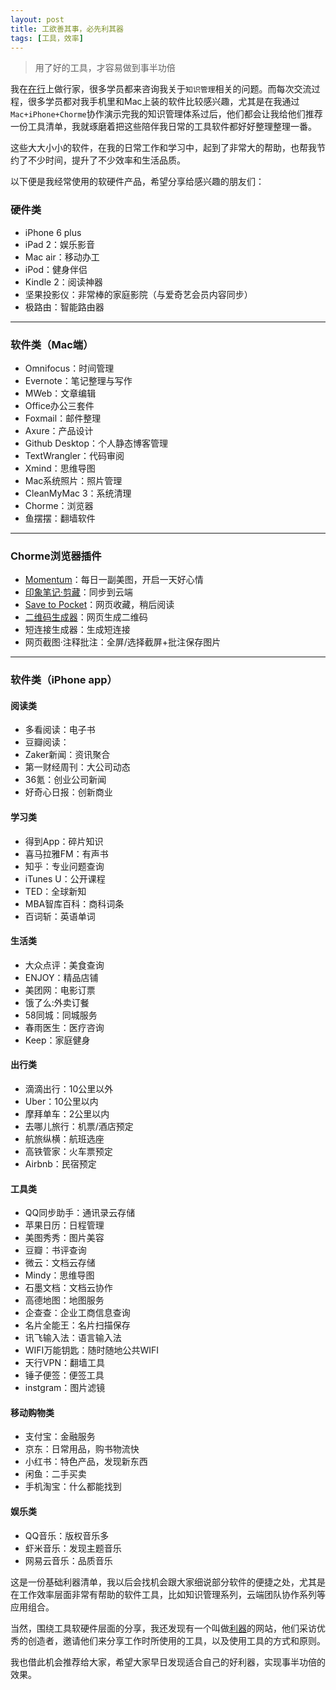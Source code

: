 ```yaml
---
layout: post
title: 工欲善其事，必先利其器
tags: [工具，效率]
---
```


>用了好的工具，才容易做到事半功倍

我在[在行](http://www.zaih.com/mentor/84789490/)上做行家，很多学员都来咨询我关于`知识管理`相关的问题。而每次交流过程，很多学员都对我手机里和Mac上装的软件比较感兴趣，尤其是在我通过`Mac+iPhone+Chorme`协作演示完我的知识管理体系过后，他们都会让我给他们推荐一份工具清单，我就琢磨着把这些陪伴我日常的工具软件都好好整理整理一番。

这些大大小小的软件，在我的日常工作和学习中，起到了非常大的帮助，也帮我节约了不少时间，提升了不少效率和生活品质。

以下便是我经常使用的软硬件产品，希望分享给感兴趣的朋友们：

### 硬件类
* iPhone 6 plus
* iPad 2：娱乐影音
* Mac air：移动办工
* iPod：健身伴侣
* Kindle 2：阅读神器
* 坚果投影仪：非常棒的家庭影院（与爱奇艺会员内容同步）
* 极路由：智能路由器
 
 ---
 
### 软件类（Mac端）
* Omnifocus：时间管理
* Evernote：笔记整理与写作
* MWeb：文章编辑
* Office办公三套件
* Foxmail：邮件整理
* Axure：产品设计
* Github Desktop：个人静态博客管理
* TextWrangler：代码审阅
* Xmind：思维导图
* Mac系统照片：照片管理
* CleanMyMac 3：系统清理
* Chorme：浏览器
* 鱼摆摆：翻墙软件

---

### Chorme浏览器插件
* [Momentum](https://chrome.google.com/webstore/detail/momentum/laookkfknpbbblfpciffpaejjkokdgca)：每日一副美图，开启一天好心情
* [印象笔记·剪藏](https://chrome.google.com/webstore/detail/evernote-web-clipper/pioclpoplcdbaefihamjohnefbikjilc)：同步到云端
* [Save to Pocket](https://chrome.google.com/webstore/detail/save-to-pocket/niloccemoadcdkdjlinkgdfekeahmflj)：网页收藏，稍后阅读
* [二维码生成器](https://chrome.google.com/webstore/detail/%E4%BA%8C%E7%BB%B4%E7%A0%81%E7%94%9F%E6%88%90%E5%99%A8/ajaomcmkalmeeahjfdklkcjbljhbokjl)：网页生成二维码
* 短连接生成器：生成短连接
* 网页截图·注释批注：全屏/选择截屏+批注保存图片

---

### 软件类（iPhone app）

#### 阅读类
* 多看阅读：电子书
* 豆瓣阅读：
* Zaker新闻：资讯聚合
* 第一财经周刊：大公司动态
* 36氪：创业公司新闻
* 好奇心日报：创新商业

#### 学习类
* 得到App：碎片知识
* 喜马拉雅FM：有声书
* 知乎：专业问题查询
* iTunes U：公开课程
* TED：全球新知
* MBA智库百科：商科词条
* 百词斩：英语单词

#### 生活类
* 大众点评：美食查询
* ENJOY：精品店铺
* 美团网：电影订票
* 饿了么:外卖订餐
* 58同城：同城服务
* 春雨医生：医疗咨询
* Keep：家庭健身

#### 出行类
* 滴滴出行：10公里以外
* Uber：10公里以内
* 摩拜单车：2公里以内
* 去哪儿旅行：机票/酒店预定
* 航旅纵横：航班选座
* 高铁管家：火车票预定
* Airbnb：民宿预定

#### 工具类
* QQ同步助手：通讯录云存储
* 苹果日历：日程管理
* 美图秀秀：图片美容
* 豆瓣：书评查询
* 微云：文档云存储
* Mindy：思维导图
* 石墨文档：文档云协作
* 高德地图：地图服务
* 企查查：企业工商信息查询
* 名片全能王：名片扫描保存
* 讯飞输入法：语言输入法
* WIFI万能钥匙：随时随地公共WIFI
* 天行VPN：翻墙工具
* 锤子便签：便签工具
* instgram：图片滤镜

#### 移动购物类
* 支付宝：金融服务
* 京东：日常用品，购书物流快
* 小红书：特色产品，发现新东西
* 闲鱼：二手买卖
* 手机淘宝：什么都能找到

#### 娱乐类
* QQ音乐：版权音乐多
* 虾米音乐：发现主题音乐
* 网易云音乐：品质音乐


这是一份基础利器清单，我以后会找机会跟大家细说部分软件的便捷之处，尤其是在工作效率层面非常有帮助的软件工具，比如知识管理系列，云端团队协作系列等应用组合。

当然，围绕工具软硬件层面的分享，我还发现有一个叫做[利器](www.liqi.io)的网站，他们采访优秀的创造者，邀请他们来分享工作时所使用的工具，以及使用工具的方式和原则。

我也借此机会推荐给大家，希望大家早日发现适合自己的好利器，实现事半功倍的效果。

